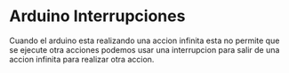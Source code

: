 # Arduino Interrupciones
Cuando el arduino esta realizando una accion infinita esta no permite que se ejecute otra acciones podemos usar una interrupcion para salir de una accion infinita para realizar otra accion.
